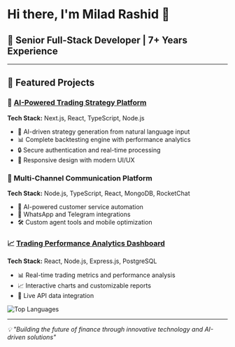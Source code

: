 # Hi there, I'm Milad Rashid 👋

## 🚀 Senior Full-Stack Developer | 7+ Years Experience

---

## 🌟 Featured Projects

### 🤖 [AI-Powered Trading Strategy Platform](https://algoty.com)
**Tech Stack:** Next.js, React, TypeScript, Node.js
- 🧠 AI-driven strategy generation from natural language input
- 📊 Complete backtesting engine with performance analytics
- 🔒 Secure authentication and real-time processing
- 📱 Responsive design with modern UI/UX

### 💬 Multi-Channel Communication Platform
**Tech Stack:** Node.js, TypeScript, React, MongoDB, RocketChat
- 🤖 AI-powered customer service automation
- 📱 WhatsApp and Telegram integrations
- 🛠️ Custom agent tools and mobile optimization

### 📈 [Trading Performance Analytics Dashboard](https://cambish.vinraholding.com/backtests)
**Tech Stack:** React, Node.js, Express.js, PostgreSQL
- 📊 Real-time trading metrics and performance analysis
- 📈 Interactive charts and customizable reports
- 🔄 Live API data integration




![Top Languages](https://github-readme-stats.vercel.app/api/top-langs/?username=milad93r&layout=compact&theme=radical&count_private=true)

---

*💡 "Building the future of finance through innovative technology and AI-driven solutions"* 
